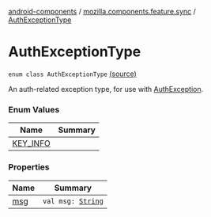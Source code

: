 [android-components](../../index.md) / [mozilla.components.feature.sync](../index.md) / [AuthExceptionType](./index.md)

# AuthExceptionType

`enum class AuthExceptionType` [(source)](https://github.com/mozilla-mobile/android-components/blob/master/components/feature/sync/src/main/java/mozilla/components/feature/sync/Types.kt#L15)

An auth-related exception type, for use with [AuthException](../-auth-exception/index.md).

### Enum Values

| Name | Summary |
|---|---|
| [KEY_INFO](-k-e-y_-i-n-f-o.md) |  |

### Properties

| Name | Summary |
|---|---|
| [msg](msg.md) | `val msg: `[`String`](https://kotlinlang.org/api/latest/jvm/stdlib/kotlin/-string/index.html) |

